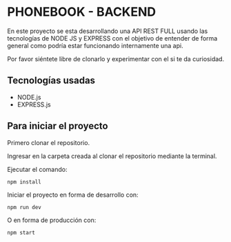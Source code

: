# PHONEBOOK - BACKEND

En este proyecto se esta desarrollando una API REST FULL usando las tecnologías de NODE JS y EXPRESS con el objetivo de entender de forma general como podría estar funcionando internamente una api.

Por favor siéntete libre de clonarlo y experimentar con el si te da curiosidad.

## Tecnologías usadas 

- NODE.js
- EXPRESS.js

## Para iniciar el proyecto

Primero clonar el repositorio.

Ingresar en la carpeta creada al clonar el repositorio mediante la terminal.

Ejecutar el comando:
```
npm install
```
Iniciar el proyecto en forma de desarrollo con:
```
npm run dev
```
O en forma de producción con:
```
npm start
```

